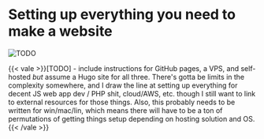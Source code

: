 # Setting up everything you need to make a website

![TODO](../../../static/common/TODO.svg)

{{< vale >}}[TODO] - include instructions for GitHub pages, a VPS, and self-hosted *but* assume a Hugo site for all three. There's gotta be limits in the complexity somewhere, and I draw the line at setting up everything for decent JS web app dev / PHP shit, cloud/AWS, etc. though I still want to link to external resources for those things. Also, this probably needs to be written for win/mac/lin, which means there will have to be a ton of permutations of getting things setup depending on hosting solution and OS.{{< /vale >}}
